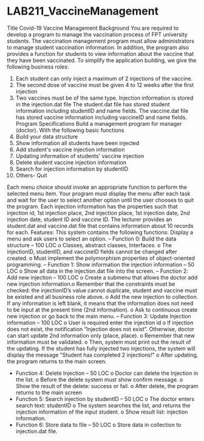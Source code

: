 # LAB211_VaccineManagement
Title
Covid-19 Vaccine Management
Background
You are required to develop a program to manage the vaccination process of FPT university students. The
vaccination management program must allow administrators to manage student vaccination information. In
addition, the program also provides a function for students to view information about the vaccine that they have
been vaccinated. To simplify the application building, we give the following business roles:
1. Each student can only inject a maximum of 2 injections of the vaccine.
2. The second dose of vaccine must be given 4 to 12 weeks after the first injection
3. Two vaccines must be of the same type.
Injection information is stored in the injection.dat file
The student.dat file has stored student information including studentID and name fields.
The vaccine.dat file has stored vaccine information including vaccineID and name fields.
Program Specifications
Build a management program for manager (doctor). With the following basic functions
0. Build your data structure
1. Show information all students have been injected
2. Add student's vaccine injection information
3. Updating information of students' vaccine injection
4. Delete student vaccine injection information
5. Search for injection information by studentID
6. Others- Quit

Each menu choice should invoke an appropriate function to perform the selected menu item. Your program must
display the menu after each task and wait for the user to select another option until the user chooses to quit the
program.
Each injection information has the properties such that injection id, 1st injection place, 2nd injection place, 1st
injection date, 2nd injection date, student ID and vaccine ID. The lecturer provides an student.dat and vaccine.dat
file that contains information about 10 records for each.
Features:
This system contains the following functions:
Display a menu and ask users to select an option.
  – Function 0: Build the data structure – 100 LOC
o Classes, abstract classes, Interfaces.
o The injectionID, studentID, and vaccineID fields cannot be changed after created.
o Must implement the polymorphism properties of object-oriented programming.
  – Function 1: Show information the injection information – 50 LOC
o Show all data in the injection.dat file into the screen.
  – Function 2: Add new injection – 100 LOC
o Create a submenu that allows the doctor add new injection information.o Remember that the constraints must be checked: the injectionID’s value cannot duplicate,
student and vaccine must be existed and all business role above.
o Add the new injection to collection. If any information is left blank, it means that the
information does not need to be input at the present time (2nd information).
o Ask to continuous create new injection or go back to the main menu.
  – Function 3: Update Injection information – 100 LOC
o User is required enter the injection id
o If injection does not exist, the notification “Injection does not exist”. Otherwise, doctor can
start update 2nd information only (place, place).
o Remember that new information must be validated.
o Then, system must print out the result of the updating. If the student has fully injected two
injections, the system will display the message "Student has completed 2 injections!"
o After updating, the program returns to the main screen.
  - Function 4: Delete Injection – 50 LOC
o Doctor can delete the Injection in the list.
o Before the delete system must show confirm message.
o Show the result of the delete: success or fail.
o After delete, the program returns to the main screen
  - Function 5: Search injection by studentID – 50 LOC
o The doctor enters search text: studentID
o The system searches the list, and returns the injection information of the input student.
o Show result list: injection information.
  - Function 6: Store data to file – 50 LOC
o Store data in collection to injection.dat file.
